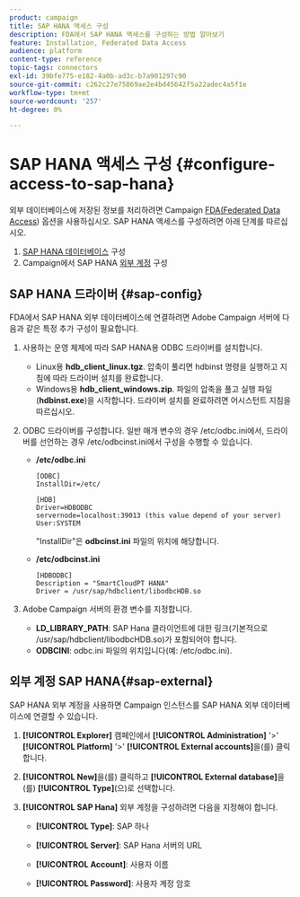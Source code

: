 ```yaml
---
product: campaign
title: SAP HANA 액세스 구성
description: FDA에서 SAP HANA 액세스를 구성하는 방법 알아보기
feature: Installation, Federated Data Access
audience: platform
content-type: reference
topic-tags: connectors
exl-id: 39bfe775-e182-4a0b-ad3c-b7a901297c90
source-git-commit: c262c27e75869ae2e4bd45642f5a22adec4a5f1e
workflow-type: tm+mt
source-wordcount: '257'
ht-degree: 0%

---
```


# SAP HANA 액세스 구성 {#configure-access-to-sap-hana}



외부 데이터베이스에 저장된 정보를 처리하려면 Campaign [FDA(Federated Data Access](../../installation/using/about-fda.md)) 옵션을 사용하십시오. SAP HANA 액세스를 구성하려면 아래 단계를 따르십시오.

1. [SAP HANA 데이터베이스](#sap-config) 구성
1. Campaign에서 SAP HANA [외부 계정](#sap-external) 구성

## SAP HANA 드라이버 {#sap-config}

FDA에서 SAP HANA 외부 데이터베이스에 연결하려면 Adobe Campaign 서버에 다음과 같은 특정 추가 구성이 필요합니다.

1. 사용하는 운영 체제에 따라 SAP HANA용 ODBC 드라이버를 설치합니다.

   * Linux용 **hdb_client_linux.tgz**. 압축이 풀리면 hdbinst 명령을 실행하고 지침에 따라 드라이버 설치를 완료합니다.
   * Windows용 **hdb_client_windows.zip**. 파일의 압축을 풀고 실행 파일(**hdbinst.exe**)을 시작합니다. 드라이버 설치를 완료하려면 어시스턴트 지침을 따르십시오.

1. ODBC 드라이버를 구성합니다. 일반 매개 변수의 경우 /etc/odbc.ini에서, 드라이버를 선언하는 경우 /etc/odbcinst.ini에서 구성을 수행할 수 있습니다.

   * **/etc/odbc.ini**

     ```
     [ODBC]
     InstallDir=/etc/
     
     [HDB]
     Driver=HDBODBC
     servernode=localhost:39013 (this value depend of your server)
     User:SYSTEM
     ```

     &quot;InstallDir&quot;은 **odbcinst.ini** 파일의 위치에 해당합니다.

   * **/etc/odbcinst.ini**

     ```
     [HDBODBC]
     Description = "SmartCloudPT HANA"
     Driver = /usr/sap/hdbclient/libodbcHDB.so
     ```

1. Adobe Campaign 서버의 환경 변수를 지정합니다.

   * **LD_LIBRARY_PATH**: SAP Hana 클라이언트에 대한 링크(기본적으로 /usr/sap/hdbclient/libodbcHDB.so)가 포함되어야 합니다.
   * **ODBCINI**: odbc.ini 파일의 위치입니다(예: /etc/odbc.ini).

## 외부 계정 SAP HANA{#sap-external}

SAP HANA 외부 계정을 사용하면 Campaign 인스턴스를 SAP HANA 외부 데이터베이스에 연결할 수 있습니다.

1. **[!UICONTROL Explorer]** 캠페인에서 **[!UICONTROL Administration]** &#39;>&#39; **[!UICONTROL Platform]** &#39;>&#39; **[!UICONTROL External accounts]**&#x200B;을(를) 클릭합니다.

1. **[!UICONTROL New]**&#x200B;을(를) 클릭하고 **[!UICONTROL External database]**&#x200B;을(를) **[!UICONTROL Type]**(으)로 선택합니다.

1. **[!UICONTROL SAP Hana]** 외부 계정을 구성하려면 다음을 지정해야 합니다.

   * **[!UICONTROL Type]**: SAP 하나

   * **[!UICONTROL Server]**: SAP Hana 서버의 URL

   * **[!UICONTROL Account]**: 사용자 이름

   * **[!UICONTROL Password]**: 사용자 계정 암호

